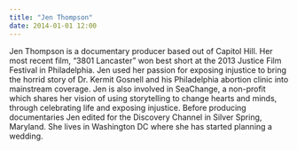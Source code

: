 ```yaml
---
title: "Jen Thompson"
date: 2014-01-01 12:00
---
```


Jen Thompson is a documentary producer based out of Capitol Hill. Her most recent film, &ldquo;3801 Lancaster&rdquo; won best short at the 2013 Justice Film Festival in Philadelphia. Jen used her passion for exposing injustice to bring the horrid story of Dr. Kermit Gosnell and his Philadelphia abortion clinic into mainstream coverage. Jen is also involved in SeaChange, a non-profit which shares her vision of using storytelling to change hearts and minds, through celebrating life and exposing injustice. Before producing documentaries Jen edited for the Discovery Channel in Silver Spring, Maryland. She lives in Washington DC where she has started planning a wedding.
